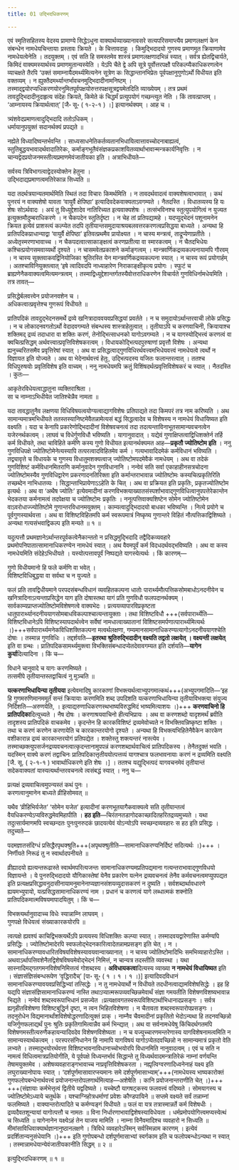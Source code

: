 ```yaml
---
title: 01 उद्भिदधिकरणम्

---
```


एवं स्मृतिसहितस्य वेदस्य प्रामाण्ये सिद्धेऽधुना वाक्यार्थव्याख्यानावसरे सत्यपरिसमाप्त्यैव प्रमाणलक्षणं केन संबन्धेन नामधेयचिन्तायाः प्रस्तावः क्रियते । के चित्तावदाहुः । किमुद्भिदादयो गुणस्य प्रमाणमुत क्रियाणामेव नामधेयत्वेनेति । तदयुक्तम् । एवं सति हि समस्तमेव शास्त्रं प्रमाणलक्षणादभिन्नं स्यात् । सर्वत्र ह्येतद्विचार्यते, किमिदं वाक्यमस्यार्थस्य प्रमाणमुतान्यस्येति । येऽपि चैते द्वे अपि सूत्रे पूर्वोत्तरपक्षौ परिकल्प्यैकाधिकरणत्वेन व्याचक्षते तैरपि ‘उक्तं समाम्नायैदमर्थ्यमित्यनेन सूत्रेण कः सिद्धान्तानभिप्रेतः पूर्वपक्षानुगुणोऽर्थो विधीयत इति वक्तव्यम् । न ह्युक्तैदमर्थ्यान्तर्भावचनमुद्भिदादीनामनिष्टम् । तस्माद्द्वयोरप्यधिकरणयोरनुमितपूर्वपक्षयोरुत्तरपक्षसूत्रद्वयमेतदिति व्याख्येयम् । तत्र प्रथमं तावदुद्भिदादीनुदाहृत्य संदेहः क्रियते, किमेते कं चिद्धर्मं प्रत्युपयोगं गच्छन्त्युत नेति । किं तावत्प्राप्तम् । ‘आम्नायस्य क्रियार्थत्वात्’ \[जै॰ सू॰ ( १-२-१ ) ।\]  इत्यानर्थक्यम् । आह च ।

त्र्यंशवेदप्रमाणत्वादुद्भिदादि ततोऽधिकम् ।  
धर्मायानुपयुक्तं सदानर्थक्यं प्रपद्यते ॥  


नह्येते विध्यादिष्वन्तर्भवन्ति । साध्यसाधनेतिकर्तव्यतानभिधायित्वात्तावच्चोदनाबाह्यत्वं, स्तुतिबुद्धयभावादर्थवादातिरेकः, कर्माङ्गभूतैवंसंज्ञकप्रकाशयितव्यार्थाभावान्मन्त्रकार्यनिवृत्तिः । न चान्यद्वेदप्रयोजनमस्तीत्यप्रमाणमेवंजातीयका इति । अत्राभिधीयते—

सर्वस्य त्रिविभागत्वाद्वेदस्योक्तेन हेतुना ।  
उद्भिदाद्यप्रमाणत्वमतिरेकान्न सिध्यति ॥  


यदा तदर्थत्रयान्यतमार्थमिति स्थितं तदा विचारः किमर्थमिति । न तावदर्थवादत्वं वाक्यशेषत्वाभावात् । कथं पुनरयं न वाक्यशेषो यावता ‘वायुर्वै क्षेपिष्ठा’ इत्यादिवदेकवाक्यताऽवगम्यते । नैतदस्ति । विधातव्यस्य हि यः शेषः सोऽर्थवादः । अयं तु विध्युद्देशादेव नातिरिच्यत इत्यवाक्यशेषः । तत्संभविनश्च स्तुत्युपयोगित्वं न युज्यत इत्युक्तमौदुम्बराधिकरणे । न चैकपदेन स्तुतिर्दृष्टा । न चेह तां प्रतिपद्यामहे । यदप्युद्भेदनं पशूनामनेन क्रियत इत्येवं प्राशस्त्यं कल्प्येत तदपि तृतीयान्तसमुदायाश्रयबलवत्तरकरणत्वप्रसिद्धया बाध्यते । अन्यथा हि प्रातिपदिकप्राधान्याद्वा ‘वायुर्वै क्षेपिष्ठा’ इतिवत्प्रथमैव प्रायोक्ष्यत । न चास्य मन्त्रत्वं, ताद्रूप्येणाप्रतीतेः । अध्येतृस्मरणाभावाच्च । न चैकपदत्वात्साकाङ्क्षत्वं करणप्रतीत्या वा स्मारकत्वम् । न चैतदभिधेयः कश्चित्प्रयोगसमवाय्यर्थो दृश्यते । न चासमवेतप्रकाशने कर्माङ्गत्वम् । मान्त्रवर्णिकद्रव्यकल्पनायामपि गौरवम् । न चास्य सूक्तवाकवद्विनियोजिका श्रुतिरस्ति येन मान्त्रवर्णिकद्रव्यकल्पना स्यात् । न चास्य रूपं प्रयोगार्हम् । अतश्चाविनियुक्तत्वात् ‘इषे त्वादिवदपि नाध्याहारेण निराकाङ्क्षीकृत्य प्रयोगः । स्फुटं च ब्राह्यणेनैकवाक्यत्वमित्यमन्त्रत्वम् । तस्माद्विध्युद्देशान्तर्गतस्यैवोत्तराधिकरणेन विचार्यते गुणविधिर्नामधेयमिति । तत्र तावत्—

प्रसिद्धेर्बलवत्त्वेन प्रयोजनवशेन च ।  
अधिकत्वात्प्रवृत्तेश्च गुणरूपं विधीयते ॥  


प्रातिपदिकं तावदुद्भेदनसमर्थे द्रव्ये खनित्रादाववयवप्रसिद्धयां प्रवर्तते । न च समुदायोऽर्थान्तरवाची लोके प्रसिद्धः । न च लोकादनवगतोऽर्थो वेदादवगम्यते संबन्धस्य शास्त्राहेतुत्वात् । तृतीयाऽपि च करणवाचिनी, क्रियायाश्च शक्तिमद् द्रव्यं तदाधारा वा शक्तिः करणं, तेनोद्भित्साधनको यागोऽवगम्यते । न च यागस्योद्भित्त्वं करणत्वं वा क्वचित्प्रसिद्धम् अर्थवत्त्वात्प्रवृत्तिविशेषकरत्वम् । विधायकोद्भित्पदपुरुषाणां प्रवृत्तौ विशेषः । अन्यथा ह्यनुच्चरितसमैव प्रवृत्तिरेषां स्यात् । अथ वा प्रसिद्धत्वाद्गुणविधिरर्थवत्त्वमभिधेयवत्त्वं नामधेयत्वे त्वर्थो न विज्ञायत इति योज्यते । अथ वा भेदेनार्थवत्त्वं हेतुः, उद्भित्पदस्य यजितः फलान्तरत्वात् । ततश्च विधिपुरुषयोः प्रवृतिविशेष इति वाच्यम् । ननु नामधेयमपि क्रतुं विशिंषदर्थत्प्रवृत्तिविशेषकरं च स्यात् । नैतदस्ति । कुतः—

आकृतेरविधेयत्वाद्धातुना व्यक्तिराश्रिता ।  
सा च नाम्नाऽभिधीयेत जातिश्चेन्नैव नामता ॥  


यदा तावद्धातुनैव लक्षणया विधिविषयत्वयोग्यत्वाद्यागविशेषः प्रतिपाद्यते तदा किमपरं तत्र नाम करिष्यति । अथ सामान्यमात्रमभिधीयते ततस्तस्यानिष्टमेवैतन्नामेत्यसं बद्धं सिद्धत्वादेव च विशेषस्य न नामधेयं विधायिष्यत इति वक्ष्यति । यदा च केनापि प्रकारेणोद्भिदादीनां विशेषवचनत्वं तदा तदत्यन्ताविनाभूतसामान्यवचनत्वेन यजेरनर्थकत्वम् । लाघवं च विधेर्गुणविधौ भविष्यति । यागानुवादात् । यद्येवं गुणाक्षिप्तत्वाद्विधिशक्तेर्न तर्हि कर्म विधीयते, तथा चाविहिते कर्मणि कस्य गुणो विधीयत इत्यानर्थक्यमत आह—**प्रकृतौ ज्योतिष्टोम इति** । ननु गुणविधिपक्षे ज्योतिष्टोमेनेत्यस्यापि तत्परत्वादविहितमेव कर्म । गत्यभावादिदमेकं कर्मविधानं भविष्यति । तद्व्यावृत्ते च विधायके च गुणस्य विधातुमशक्यत्वाज् ज्योतिष्टोमपदमेवैकं नामधेयम् । अथ वा तदेकं गुणविशिष्टं कर्मविधानमितराणि कर्मानुवादेन गुणविधानानि । नन्वेवं सति सर्वा एकाहाहीनसत्रचोदना ज्योतिष्टोमस्यैव गुणविधिद्वारेण प्रकरणादनतिरिक्ता इति कर्मान्तराभावान्न ज्योतिष्टोमः कस्यचित्प्रकृतिरिति तच्छब्देन नाभिधातव्यः । सिद्धान्ताभिप्रायेणाऽऽहेति के चित् । अथ वा प्रक्रियत इति प्रकृतिः, प्रकृतज्योतिष्टोम इत्यर्थः । अथ वा ‘अथैष ज्योतिः’ इत्येवमादीनां करणविभक्त्याख्यातसंस्पर्शाभावाद्गुणविधित्वानुपपत्तेरेकान्तेन भेदकतया कर्मनामत्वं तदपेक्षया च ज्योतिष्टोमः प्रकृतिः । ननूत्पत्तिवाक्यशिष्टेन सोमेन ज्योतिष्टोमेन वाऽवरोधाज्ज्योतिष्टोमे गुणान्तरविधानमयुक्तम् । काम्यत्वादुद्भिदादयो बाधका भविष्यन्ति । नित्ये प्रयोगे च पूर्वगुणस्यार्थवत्ता । अथ वा विशिष्टविहितमपि कर्म स्वरूपमात्रं निष्कृष्य गुणान्तरे विहितं नौत्पत्तिकाद्विशिष्यते । अन्यथा गत्यसंभवाद्विकल्प इति मन्यते ॥ १ ॥

यदुत्पत्तौ प्रथमज्ञानेऽर्थान्तरपूर्वकत्वेनैकान्ततो न प्रसिद्धमुद्भिदादि तद्वैदिकव्यवहारे प्रथमोपनिपातात्सामानाधिकरण्येन नामधेयं स्यात् । अथ वैवमपूर्वं कर्म विदधदर्थवद्भविष्यति । अथ वा कस्य नामधेयमिति संदेहेऽभिधीयते । यस्योत्पत्तावपूर्वं निष्पद्यते यागस्येत्यर्थः । किं कारणम्—

गुणो विधीयमानो हि फले कर्मणि वा भवेत् ।  
विशिष्टविधिबुद्धया वा सर्वथा च न युज्यते ॥  


फलं प्रति तावद्विधीयमाने परपदसंबन्धविधानं व्यवहितकल्पना धातोः पारार्थ्यमौत्पत्तिकसोमबाधोऽनदनीयेन च खनित्रादिनाऽत्यन्ताप्रसिद्धेन याग इति दोषास्तथा यागं प्रति गुणविधौ फलपदानर्थक्यम् । सार्वकाम्यप्राप्तज्योतिष्टोमविशेषणत्वे वाक्यभेदः । प्रत्ययव्यापारविप्रकृष्टता धातुपारार्थ्यानदनीययागसोमबाधविकल्पाश्चात्यन्तायुक्ताः । तथा विशिष्टविधौ +++(सर्वपारार्थ्येति—विशिष्टविधानेऽपि विशिष्टस्यापदार्थत्त्वेन सर्वेषां नामधात्वाख्यातानां विशिष्टसमर्पणात्पारार्थ्यमित्यर्थः ।)+++सर्वपारार्थ्यमनेकविधिशक्तिकल्पना मत्वर्थलक्षणा, गम्यमानसामानाधिकरण्यत्यागोऽनदनीययागश्चेति दोषाः । तस्मान्न गुणविधिः । तद्दर्शयति—**इतरथा श्रुतिरुद्भिदादीन् वक्ष्यति तद्वतो लक्षयेत् । वक्ष्यन्ती लक्षयेत्** इति वा ग्रन्थः । प्रातिपदिकसामर्थ्यमुक्त्वा विभक्तिसंबन्धादप्येतदेवावगम्यत इति दर्शयति—**यागेन कुर्या**दित्यादिना । किं च—

विधाने चानुवादे च यागः करणमिष्यते ।  
तत्समीपे तृतीयान्तस्तद्वाचित्वं नु मुञ्चति ॥  


**यत्करणाभिधायिन्या तृतीयया** इत्येवमादिषु कारकाणां विभक्त्यर्थत्वाभ्युपगमात्कथं+++(अभ्युपगमादिति—‘इह हि गुणमरुणिमानममूर्तं सन्तं क्रियायाः करणमिति शब्द उपदिशति यत्करणाभिधायिन्या तृतीयाविभक्त्या संयुज्य निर्दिशति—अरुणयेति, । इत्याद्यरुणाधिकरणस्थभाष्यविरुद्धमिदं भाष्यमित्याशयः ।)+++ **करणवाचिनो हि प्रातिपदिका**दित्युच्यते । नैष दोषः । करणाश्रयवाचिनो हीत्यभिप्रायः । अथ वा करणशब्दो यादृशमर्थं ब्रवीति तादृशस्य प्रातिपदिकं वाचकमेव । कृदन्तेन हि कारकविशिष्टं द्रव्यमेवोच्यते न विभक्तिवन्निष्कृष्टा शक्तिः । तथा च करणं करणेन करणायेति च कारकान्तरयोगो दृश्यते । अन्यथा हि विभक्त्यभिहितेनैवैकेन कारकेण वशीकारान्न द्रव्यं कारकान्तरयोगं प्रतिपद्येत । शक्तेस्तु शक्त्यन्तरं नास्त्येव । तस्माच्छक्त्युपसर्जनद्रव्यवचनत्वात्कृदन्तानामुपपन्नं करणशब्दार्थवाचित्वं प्रातिपदिकस्य । तेनैतदुक्तं भवति । यदस्मिन् वाक्ये करणं तद्वाचिनः प्रातिपदिकात्तृतीययोत्पत्तव्यं यागश्चात्र फलभावनायाः करणं न द्रव्यमिति वक्ष्यति \[जै. सू. ( २-१-१ ) भावार्थाधिकरणे इति शेषः ।\]  । ततश्च यद्युद्भित्पदं यागवचनमेवं तृतीयान्तं सदेकवाक्यतां यास्यत्यर्थान्तरवचनत्वे त्वसंबद्धं स्यात् । ननु च—

प्रत्यक्षं द्रव्यवाचित्वमुपन्यस्तं कथं पुनः ।  
करणत्वानुमानेन बाध्यते व्रीहिसोमवत् ॥  


यथैव ‘व्रीहिभिर्यजेत’ ‘सोमेन यजेत’ इत्यादीनां करणभूतयागैकवाक्यत्वे सति तृतीयान्तत्वं वैयधिकरण्येऽप्यविरुद्धमेवमिहापीति । **हठ इति**—चिरंतनतडागोदकाच्छादितहरितद्रव्यमुच्यते । यथा तदुत्सार्यमाणमपि स्वच्छन्दतः पुनःपुनरुदकं छादयत्येवं योऽन्योऽपि स्वच्छन्दव्यवहारः स हठ इति प्रसिद्धः । तदुच्यते—

पदमज्ञातसंदिग्धं प्रसिद्धैरपृथक्श्रुति+++(अपृथक्श्रुतीति—सामानाधिकरण्यनिर्दिष्टं सदित्यर्थः ।)+++ ।  
निर्णीयते निरूढं तु न स्वार्थादपनीयते ॥  


व्रीह्यादयो ह्यत्यन्तरूढास्ते स्वार्थमपरित्यजन्तः सामानाधिकरण्यमप्रतिपद्यमाना गत्यन्तराभावाद्गुणविधयो विज्ञायन्ते । ये पुनरुद्भिदादयो यौगिकास्तेषां येनैव प्रकारेण यत्नेन द्रव्यवचनत्वं तेनैव कर्मवचनत्वमप्युपपद्यत इति प्रत्यक्षप्रसिद्धावनुदासीनायामनुमानेनाप्यज्ञानसंशयव्युदासकरणं न दुष्यति । सर्वशब्दार्थावधारणे ह्ययमभ्युपायो, यत्प्रसिद्धसामानाधिकरण्यं नाम । प्रधानं च करणत्वं यागे लब्धात्मकं शक्नोति प्रातिपदिकमात्मविषयमापादयितुम् । किं च—

विभक्त्यर्थानुवादाच्च विधेः स्यान्नाम्नि लाघवम् ।  
गुणपक्षे विधेयत्वं संख्याकारकयोरपि ॥  


त्वत्पक्षे ह्यवश्यं काचिद्विभक्त्यर्थेऽपि प्रत्ययस्य विधिशक्तिः कल्प्या स्यात् । तस्मादवयद्वारेणास्ति कर्मण्यपि प्रसिद्धिः । ज्योतिष्टोमादेरपि स्वफलोद्भेदनकारित्वादेतन्नामप्रसङ्ग इति चेत् । न । सामानाधिकरण्यावधारितविषयविशेषस्यावयवान्वाख्यानात् । न चास्य ज्योतिष्टोमादिभिः समभिव्याहारोऽस्ति । अथवाऽर्थापत्तिवशेनैतद्विशेषविषयमेवोद्भेदनं निमित्तं, न चान्यत्र तदस्तीति व्यवस्था । यथा सास्नादिमद्गतगमनविशेषनिमित्तत्वं गोशब्दस्य । **अविधायकत्वा**दित्यस्य व्याख्या **न नामधेयं विधायिष्यत** इति । संज्ञासंज्ञिसंबन्धरूपेण ‘वृद्धिरादैच्’ \[पा॰ सू॰ ( १ । १ । १ ।)\]  इत्यादिवदविधानं सामानाधिकरण्यावयवप्रसिद्धिभ्यां तत्सिद्धेः । न तु नामधेयार्थो न विधीयते तदधीनत्वाद्यामविशेषसिद्धेः । इह हि यद्यपि संज्ञासंज्ञिसामानाधिकरण्यं नास्ति तथाऽप्यात्मरूपव्यवच्छिन्नमेवार्थं संज्ञा गमयतीति  विशेषणविशष्यभावान्न भिद्यते । नन्वेवं शब्दस्वरूपाभिधानं प्रसज्येत ।प्रत्यक्षावगतस्वरूपविशिष्टार्थाभिधानादप्रसङ्गः । सर्वत्र ह्यगृहीतविशेषणा विशिष्टबुद्धिर्न दृष्टा, न त्वन भिहितविशेषणा । न चैतावता शब्दस्वरूपारोपप्रसङ्गः । तदनुरोधेन विद्यमानार्थांशविशेषोद्धरणादित्युक्तं प्राक् । नाम्नैव चैवमादीनां प्रकृतितो भेदोऽन्यथा हि तदनवच्छिन्नो यजिर्गुणफलाद्यर्थं पुनः श्रुतिः प्रकृतिगामित्वान्नैव कर्म भिन्द्यात् । अथ वा सर्वनामधेयेषु किंचिदर्थगतमपि विशेषणमस्तीत्यरुणैकहायन्यादिवदेव विशेषणविशेष्यता । न च यज्युच्चारणमन्तरेणास्य यागविशेषनामत्वमिति न सामान्यस्यार्थकत्वम् । परस्परसंनिधानेन हि नामापि यागविषयं यागोऽप्येतदवच्छिन्नो न सामान्यमात्रं प्रकृतो वेति लभ्यते । तस्मादुभयोरर्थवत्ता विशिष्टभावनाविधानाच्चोभयोरपि विधानमिति नानुवादत्वम् । एवं च सति न नामत्वं विधित्वमात्रप्रतियोगीति, ये पूर्वपक्षे विध्यन्तर्भावं सिद्धान्ते तु विध्यर्थवादमन्त्रातिरेकं नाम्नां वर्णयन्ति तेषामयुक्तमेव । अशेषव्यवहाराङ्गभावाच्च नाप्रवृत्तिविशेषकरता । नह्यृत्विग्वरणादिध्वनेनाहं यक्ष्य इति लघुराख्यानोपायः स्यात् । ‘दर्शपूर्णमासावारप्स्यमानः समे दर्शपूर्णमासाभ्याम्’+++(नामधेयस्य भाष्यकारोक्तं गुणफलोपबन्धेनार्थवत्त्वं प्रयोजनान्तरोपलणार्थमित्याह—अशेषेति । कानि प्रयोजनान्तराणीति चेत् ।)+++ +++(संज्ञायाः कर्मभेत्तृत्वं द्वितीये यद्वदिष्यते । यच्चेष्टौ यागषट्कस्य फलवत्त्वं वदिष्यते । सोमयागस्य च ज्योतिष्टोमेऽध्याये चतुर्थके । यश्चाग्निहोत्रधर्माणां प्रवेशः कौण्डपायिने ॥ सप्तमे वक्ष्यते सर्वं तन्नाम्नां फलमिष्यते । वाक्यान्तरोत्पादिते च कर्मण्यङ्गं विधीयते ॥ फलं वा यत्र तत्रास्मान्नर्ते कर्म विशेषधीः । द्रव्यदैवतशून्यायां यागोत्पत्तौ च नामतः ॥ विना निर्धारणाभावाद्विशेषस्याविधेयता । धर्मप्रमोपयोगित्त्वमप्यस्येत्थं च सिध्यति ॥ यागेनानेन यक्ष्येऽहं तेन याजय मामिति । नाम्ना विनैवमादिश्च व्यवहारो न सिध्यति ॥ मीमांसाविधिवाक्यार्थज्ञानानुष्ठानलक्षणे । त्रिविधे व्यवहारेऽस्मिन् सर्वस्मिन्नाम कारणम् । इत्येवं प्रदर्शितान्यनुसंधेयानि ।)+++ इति गुणोपबन्धो दर्शपूर्णमासाभ्यां स्वर्गकाम इति च फलोपबन्धोऽन्यथा न स्यात् । तस्मान्नामधेयान्येवंजातीयकानीति सिद्धम् ॥ २ ॥

इत्युद्भिदधिकरणम् ॥ १ ॥
